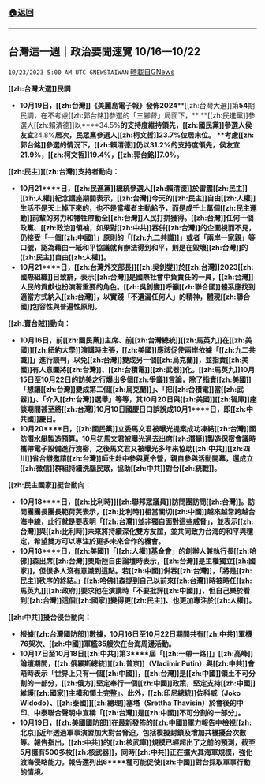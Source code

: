 ###  [:house:返回](README.md)
---


## 台灣這一週｜政治要聞速覽 10/16—10/22
`10/23/2023 5:00 AM UTC GNEWSTAIWAN` [轉載自GNews](https://gnews.org/articles/1868357)


**[[zh:台灣大選]]民調**
*   **10****月****19****日，[[zh:台灣]]《美麗島電子報》發佈****2024****[[zh:台灣大選]]第****54****期民調，在不考慮[[zh:郭台銘]]參選的「三腳督」局面下，** **[[zh:民進黨]]參選人[[zh:賴清德]]以****34.5%****的支持度維持領先，[[zh:國民黨]]參選人侯友宜****24.8%****居次，民眾黨參選人[[zh:柯文哲]]****23.7%****位居末位。** **考慮[[zh:郭台銘]]參選的情況下，[[zh:賴清德]]仍以****31.2%****的支持度領先，侯友宜****21.9%****，[[zh:柯文哲]]****19.4%****，[[zh:郭台銘]]****7.0%****。**

  

**[[zh:民主]][[zh:台灣]]支持者動向：**

*   **10****月****21****日，[[zh:民進黨]]總統參選人[[zh:賴清德]]於雷震[[zh:民主]][[zh:人權]]紀念講座期間表示，[[zh:台灣]]今天的[[zh:民主]]自由[[zh:人權]]生活不是天上掉下來的，也不是當權者主動給予，而是成千上萬個[[zh:民主運動]]前輩的努力和犧牲帶動全[[zh:台灣]]人民打拼獲得。[[zh:台灣]]任何一個政黨、[[zh:政治]]領袖，如果對[[zh:中共]]吞併[[zh:台灣]]的企圖視而不見，仍接受「一個[[zh:中國]]」原則的「[[zh:九二共識]]」或者「兩岸一家親」等口號，認為藉由一紙和平協議就有辦法得到和平，則是在毀壞[[zh:台灣]]的[[zh:民主]]自由[[zh:人權]]。**
*   **10****月****21****日，[[zh:台灣外交部長]][[zh:吳釗燮]]於[[zh:台灣]]****2023****[[zh:國際組織]]日致辭，表示[[zh:台灣]]是國際社會中負責任的一員，[[zh:台灣]]人民的貢獻也扮演著重要的角色。[[zh:吳釗燮]]呼籲[[zh:聯合國]]體系應找到適當方式納入[[zh:台灣]]，以實踐「不遺漏任何人」的精神，體現[[zh:聯合國]]包容性與普遍性原則。**

  

**[[zh:賣台賊]]動向：**

*   **10****月****16****日，前[[zh:國民黨]]主席、前[[zh:台灣總統]][[zh:馬英九]]在[[zh:美國]][[zh:紐約大學]]演講時主張，[[zh:美國]]應該促使兩岸依據「[[zh:九二共識]]」進行談判，以免[[zh:台灣]]變成另一個[[zh:烏克蘭]]，並指責[[zh:美國]]有人意圖將[[zh:台灣]]、[[zh:台積電]][[zh:武器]]化。[[zh:馬英九]]****10****月****15****日至****10****月****22****日的訪美之行爆出多個[[zh:爭議]]言論，除了指責[[zh:美國]]「想讓[[zh:台灣]]變成第二個[[zh:烏克蘭]]」、「把[[zh:台積電]]當[[zh:武器]]」、「介入[[zh:台灣]]選舉」等等，其****10****月****20****日與[[zh:美國]][[zh:智庫]]座談期間甚至將[[zh:台灣]]****10****月****10****日國慶日口誤說成****10****月****1****日，即[[zh:中共國]]慶日。**
*   **10****月****20****日，[[zh:國民黨]]立委馬文君被曝光提案成功凍結[[zh:台灣]]國防潛水艇製造預算。****10****月初馬文君被曝光過去出席[[zh:潛艇]]製造保密會議時攜帶電子設備進行洩密，之後馬文君又被曝光多年來協助[[zh:中共]][[zh:四川]]省台辦邀請[[zh:台灣]]師生赴中參與夏令營，親自參與活動開幕，還成立[[zh:微信]]群組持續洗腦民眾，協助[[zh:中共]]對台[[zh:統戰]]。**

  

**[[zh:民主國家]]挺台動向：**

*   **10****月****18****日，[[zh:比利時]][[zh:聯邦眾議員]]訪問團訪問[[zh:台灣]]。訪問團團長團長範荷芙表示，[[zh:比利時]]相當關切[[zh:中國]]越來越常跨越台海中線，此行就是要表明「[[zh:台灣]]並非獨自面對這些威脅」，並表示[[zh:台灣]]與[[zh:比利時]]未來將持續深化雙方友誼，並共同致力台海的和平與穩定，希望雙方可以專注於更多未來合作的機會。**
*   **10****月****18****日，[[zh:美國]]「[[zh:人權]]基金會」的創辦人兼執行長[[zh:哈佛]]森出席[[zh:台灣]]奧斯陸自由論壇時表示，[[zh:台灣]]是主權獨立[[zh:國家]]，但很多人沒有意識到這點。若[[zh:中國]]併吞[[zh:台灣]]，「將是[[zh:民主]]秩序的終結。」[[zh:哈佛]]森提到自己以前來[[zh:台灣]]時被時任[[zh:馬英九]][[zh:政府]]要求他在演講時「不要批評[[zh:中國]]」，但自己樂於看到[[zh:台灣]]這個[[zh:國家]]變得更[[zh:民主]]、也更加專注於[[zh:人權]]。**

**[[zh:中共]]擾台侵台動向：**

*   **根據[[zh:台灣國防部]]數據，****10****月****16****日至****10****月****22****日期間共有[[zh:中共]]軍機****76****架次、[[zh:中國]]軍艦****35****艘次在台海周邊活動。**
*   **10****月****17****日至****10****月****18****日[[zh:中共]]第****3****屆「[[zh:一帶一路]]」[[zh:高峰]]論壇期間，[[zh:俄羅斯總統]][[zh:普京]]（****Vladimir Putin****）與[[zh:中共]]會晤時表示「世界上只有一個[[zh:中國]]，[[zh:台灣]]是[[zh:中國]]領土不可分割的一部分，[[zh:俄方]]堅定奉行一個[[zh:中國]]政策，堅定支持[[zh:中國]]維護[[zh:國家]]主權和領土完整」。此外，[[zh:印尼總統]]佐科威（****Joko Widodo****）、[[zh:泰國]][[zh:總理]]塞塔（****Srettha Thavisin****）於會後的中印、中泰聯合聲明中宣稱「[[zh:台灣]]是[[zh:中國]]不可分割的一部分」。**
*   **10****月****19****日，[[zh:美國國防部]]在最新發佈的[[zh:中國]]軍力報告中檢視[[zh:北京]]近年透過軍事演習加大對台脅迫，包括模擬封鎖及增加共機擾台次數等。報告指出，[[zh:中共]]的[[zh:核武庫]]規模已經超出了之前的預測，截至****5****月擁有****500****多枚[[zh:核武器]]，同時[[zh:中共]]正在擴大其海軍規模，強化渡海侵略能力。報告還列出****6****種可能促使[[zh:中國]]對台採取軍事行動的情境。**
